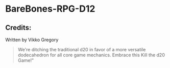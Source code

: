 # BareBones-RPG-D12
## Credits:
Written by Vikko Gregory
> We're ditching the traditional d20 in favor of a more versatile dodecahedron for all core game mechanics. Embrace this Kill the d20 Game!"
